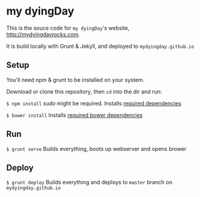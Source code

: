 my dyingDay
===

This is the souce code for `my dyingDay`'s website, http://mydyingdayrocks.com.

It is build locally with Grunt & Jekyll, and deployed to `mydyingday.github.io`


## Setup

You'll need npm & grunt to be installed on your system. 

Download or clone this repository, then `cd` into the dir and run:

`$ npm install` *sudo* might be required. Installs [required dependencies](package.json)

`$ bower install` Installs [required bower dependencies](bower.json)


## Run

`$ grunt serve` Builds everything, boots up webserver and opens brower


## Deploy

`$ grunt deploy` Builds everything and deploys to `master` branch on `mydyingday.github.io`




